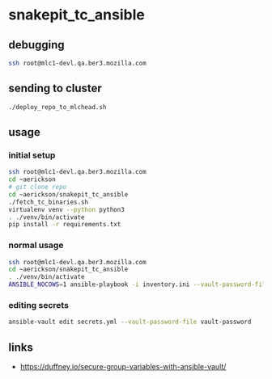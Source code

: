 # snakepit_tc_ansible

## debugging

```bash
ssh root@mlc1-devl.qa.ber3.mozilla.com
```

## sending to cluster

```bash
./deploy_repo_to_mlchead.sh
```

## usage

### initial setup

```bash
ssh root@mlc1-devl.qa.ber3.mozilla.com
cd ~aerickson
# git clone repo
cd ~aerickson/snakepit_tc_ansible
./fetch_tc_binaries.sh
virtualenv venv --python python3
. ./venv/bin/activate
pip install -r requirements.txt
```

### normal usage

```bash
ssh root@mlc1-devl.qa.ber3.mozilla.com
cd ~aerickson/snakepit_tc_ansible
. ./venv/bin/activate
ANSIBLE_NOCOWS=1 ansible-playbook -i inventory.ini --vault-password-file=vault-password snakepit_tc_workers.yml
```

### editing secrets

```bash
ansible-vault edit secrets.yml --vault-password-file vault-password
```

## links

- https://duffney.io/secure-group-variables-with-ansible-vault/
